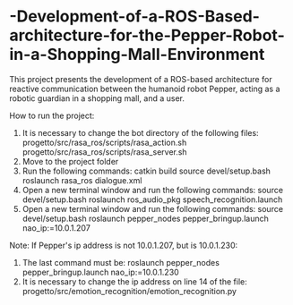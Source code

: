 # -Development-of-a-ROS-Based-architecture-for-the-Pepper-Robot-in-a-Shopping-Mall-Environment
This project presents the development of a ROS-based architecture for reactive communication between the humanoid robot Pepper, acting as a robotic guardian in a shopping mall, and a user.

How to run the project:
1) It is necessary to change the bot directory of the following files:
   progetto/src/rasa_ros/scripts/rasa_action.sh
   progetto/src/rasa_ros/scripts/rasa_server.sh
2) Move to the project folder
3) Run the following commands:
   catkin build
   source devel/setup.bash
   roslaunch rasa_ros dialogue.xml
4) Open a new terminal window and run the following commands:
   source devel/setup.bash
   roslaunch ros_audio_pkg speech_recognition.launch
5) Open a new terminal window and run the following commands:
   source devel/setup.bash
   roslaunch pepper_nodes pepper_bringup.launch nao_ip:=10.0.1.207
   
Note:
If Pepper's ip address is not 10.0.1.207, but is 10.0.1.230:
1) The last command must be:
   roslaunch pepper_nodes pepper_bringup.launch nao_ip:=10.0.1.230
2) It is necessary to change the ip address on line 14 of the file:
   progetto/src/emotion_recognition/emotion_recognition.py

